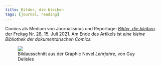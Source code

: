 ```yaml
---
title: Bilder, die bleiben
tags: [journal, reading]
---
```

Comics als Medium von Journalismus und Reportage: *[Bilder, die bleiben](https://freitag.de/comicreportage).* der Freitag Nr. 28, 15. Juli 2021.
Am Ende des Artikels ist *eine kleine Bibliothek der dokumentarischen Comics.*

<figure>
<img src="/img/journal/2021-07-20-lehrjahre.jpg">
<figcaption>Bildausschnitt aus der Graphic Novel <cite>Lehrjahre</cite>, von Guy Delisles</figcaption>
</figure>
